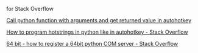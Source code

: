 for Stack Overflow

[Call python function with arguments and get returned value in autohotkey](https://stackoverflow.com/questions/58599829/call-python-function-with-arguments-and-get-returned-value-in-autohotkey/67428298#67428298)

[How to program hotstrings in python like in autohotkey - Stack Overflow](https://stackoverflow.com/questions/65780086/how-to-program-hotstrings-in-python-like-in-autohotkey/65783573#65783573)

[64 bit - how to register a 64bit python COM server - Stack Overflow](https://stackoverflow.com/questions/65802585/how-to-register-a-64bit-python-com-server/65802586#65802586)
